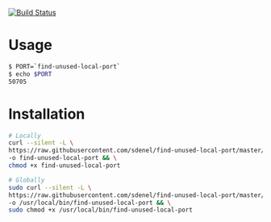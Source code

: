 [![Build Status](https://travis-ci.com/sdenel/find-unused-local-port.svg?branch=master)](https://travis-ci.com/sdenel/find-unused-local-port)

# Usage

```bash
$ PORT=`find-unused-local-port`
$ echo $PORT
50705
```

# Installation
```bash
# Locally
curl --silent -L \
https://raw.githubusercontent.com/sdenel/find-unused-local-port/master/find-unused-local-port \
-o find-unused-local-port && \
chmod +x find-unused-local-port

# Globally
sudo curl --silent -L \
https://raw.githubusercontent.com/sdenel/find-unused-local-port/master/find-unused-local-port \
-o /usr/local/bin/find-unused-local-port && \
sudo chmod +x /usr/local/bin/find-unused-local-port
```
